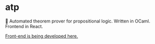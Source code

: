 # atp
🐓 Automated theorem prover for propositional logic. Written in OCaml. Frontend in React.

[Front-end is being developed here.](https://github.com/jinh0/atp-client)
